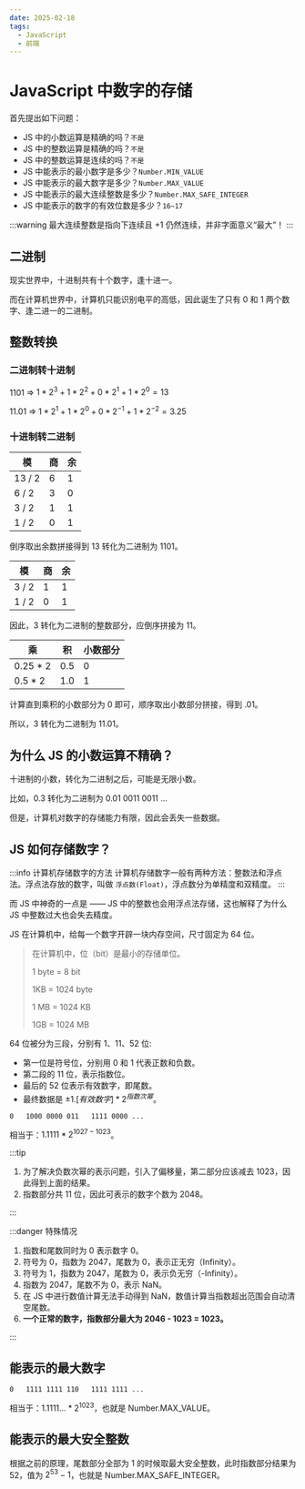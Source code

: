 ```yaml
---
date: 2025-02-18
tags:
  - JavaScript
  - 前端
---
```


# JavaScript 中数字的存储

首先提出如下问题：

- JS 中的小数运算是精确的吗？`不是`
- JS 中的整数运算是精确的吗？`不是`
- JS 中的整数运算是连续的吗？`不是`
- JS 中能表示的最小数字是多少？`Number.MIN_VALUE`
- JS 中能表示的最大数字是多少？`Number.MAX_VALUE`
- JS 中能表示的最大连续整数是多少？`Number.MAX_SAFE_INTEGER`
- JS 中能表示的数字的有效位数是多少？`16~17`

:::warning
最大连续整数是指向下连续且 +1 仍然连续，并非字面意义“最大”！
:::

## 二进制

现实世界中，十进制共有十个数字，逢十进一。

而在计算机世界中，计算机只能识别电平的高低，因此诞生了只有 0 和 1 两个数字、逢二进一的二进制。

## 整数转换

### 二进制转十进制

1101 => $1 * 2 ^ 3 + 1 * 2 ^ 2 + 0 * 2 ^ 1 + 1 * 2 ^ 0 = 13$

11.01 => $1 * 2 ^ 1 + 1 * 2 ^ 0 + 0 * 2 ^ {-1} + 1 * 2 ^ {-2} = 3.25$

### 十进制转二进制

| 模     | 商  | 余  |
| ------ | --- | --- |
| 13 / 2 | 6   | 1   |
| 6 / 2  | 3   | 0   |
| 3 / 2  | 1   | 1   |
| 1 / 2  | 0   | 1   |

倒序取出余数拼接得到 13 转化为二进制为 1101。

| 模    | 商  | 余  |
| ----- | --- | --- |
| 3 / 2 | 1   | 1   |
| 1 / 2 | 0   | 1   |

因此，3 转化为二进制的整数部分，应倒序拼接为 11。

| 乘        | 积  | 小数部分 |
| --------- | --- | -------- |
| 0.25 \* 2 | 0.5 | 0        |
| 0.5 \* 2  | 1.0 | 1        |

计算直到乘积的小数部分为 0 即可，顺序取出小数部分拼接，得到 .01。

所以，3 转化为二进制为 11.01。

## 为什么 JS 的小数运算不精确？

十进制的小数，转化为二进制之后，可能是无限小数。

比如，0.3 转化为二进制为 0.01 0011 0011 ...

但是，计算机对数字的存储能力有限，因此会丢失一些数据。

## JS 如何存储数字？

:::info 计算机存储数字的方法
计算机存储数字一般有两种方法：整数法和浮点法。浮点法存放的数字，叫做 `浮点数(Float)`，浮点数分为单精度和双精度。
:::

而 JS 中神奇的一点是 —— JS 中的整数也会用浮点法存储，这也解释了为什么 JS 中整数过大也会失去精度。

JS 在计算机中，给每一个数字开辟一块内存空间，尺寸固定为 64 位。

> 在计算机中，位（bit）是最小的存储单位。
>
> 1 byte = 8 bit
>
> 1KB = 1024 byte
>
> 1 MB = 1024 KB
>
> 1GB = 1024 MB

64 位被分为三段，分别有 1、11、52 位:

- 第一位是符号位，分别用 0 和 1 代表正数和负数。
- 第二段的 11 位，表示指数位。
- 最后的 52 位表示有效数字，即尾数。
- 最终数据是 $±1.[有效数字] * 2 ^ {指数次幂}$。

```text
0   1000 0000 011   1111 0000 ...
```

相当于：$1.1111 * 2 ^ {1027-1023}$。

:::tip

1. 为了解决负数次幂的表示问题，引入了偏移量，第二部分应该减去 1023，因此得到上面的结果。
2. 指数部分共 11 位，因此可表示的数字个数为 2048。

:::

:::danger 特殊情况

1. 指数和尾数同时为 0 表示数字 0。
2. 符号为 0，指数为 2047，尾数为 0，表示正无穷（Infinity）。
3. 符号为 1，指数为 2047，尾数为 0，表示负无穷（-Infinity）。
4. 指数为 2047，尾数不为 0，表示 NaN。
5. 在 JS 中进行数值计算无法手动得到 NaN，数值计算当指数超出范围会自动清空尾数。
6. **一个正常的数字，指数部分最大为 2046 - 1023 = 1023。**

:::

## 能表示的最大数字

```text
0   1111 1111 110   1111 1111 ...
```

相当于：$1.1111... * 2 ^ {1023}$，也就是 Number.MAX_VALUE。

## 能表示的最大安全整数

根据之前的原理，尾数部分全部为 1 的时候取最大安全整数，此时指数部分结果为 52，值为 $2 ^ {53} - 1$，也就是 Number.MAX_SAFE_INTEGER。
